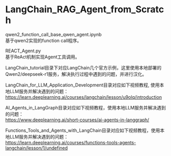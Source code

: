 # LangChain_RAG_Agent_from_Scratch
  
qwen2_function_call_base_qwen_agent.ipynb  
基于qwen2实现的function call程序。  
  
REACT_Agent.py  
基于ReAct机制实现Agent工具调用。  
  
LangChain_tutorial目录下对应LangChain几个官方示例，这里使用本地部署的Qwen2/deepseek-r1服务，解决执行过程中遇到的问题，并进行汉化。  
  
LangChain_for_LLM_Application_Development目录对应如下视频教程, 使用本地LLM服务并解决遇到的问题：  
https://learn.deeplearning.ai/courses/langchain/lesson/u9olq/introduction  
    
AI_Agents_in_LangGraph目录对应如下视频教程，使用本地LLM服务并解决遇到的问题：  
https://www.deeplearning.ai/short-courses/ai-agents-in-langgraph/  
  
Functions_Tools_and_Agents_with_LangChain目录对应如下视频教程，使用本地LLM服务并解决遇到的问题：  
https://learn.deeplearning.ai/courses/functions-tools-agents-langchain/lesson/1/undefined  
  